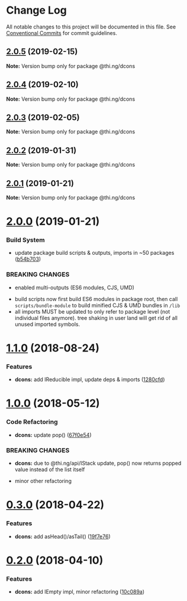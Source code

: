 # Change Log

All notable changes to this project will be documented in this file.
See [Conventional Commits](https://conventionalcommits.org) for commit guidelines.

## [2.0.5](https://github.com/thi-ng/umbrella/compare/@thi.ng/dcons@2.0.4...@thi.ng/dcons@2.0.5) (2019-02-15)

**Note:** Version bump only for package @thi.ng/dcons





## [2.0.4](https://github.com/thi-ng/umbrella/compare/@thi.ng/dcons@2.0.3...@thi.ng/dcons@2.0.4) (2019-02-10)

**Note:** Version bump only for package @thi.ng/dcons





## [2.0.3](https://github.com/thi-ng/umbrella/compare/@thi.ng/dcons@2.0.2...@thi.ng/dcons@2.0.3) (2019-02-05)

**Note:** Version bump only for package @thi.ng/dcons





## [2.0.2](https://github.com/thi-ng/umbrella/compare/@thi.ng/dcons@2.0.1...@thi.ng/dcons@2.0.2) (2019-01-31)

**Note:** Version bump only for package @thi.ng/dcons





## [2.0.1](https://github.com/thi-ng/umbrella/compare/@thi.ng/dcons@2.0.0...@thi.ng/dcons@2.0.1) (2019-01-21)

**Note:** Version bump only for package @thi.ng/dcons





# [2.0.0](https://github.com/thi-ng/umbrella/compare/@thi.ng/dcons@1.1.23...@thi.ng/dcons@2.0.0) (2019-01-21)


### Build System

* update package build scripts & outputs, imports in ~50 packages ([b54b703](https://github.com/thi-ng/umbrella/commit/b54b703))


### BREAKING CHANGES

* enabled multi-outputs (ES6 modules, CJS, UMD)

- build scripts now first build ES6 modules in package root, then call
  `scripts/bundle-module` to build minified CJS & UMD bundles in `/lib`
- all imports MUST be updated to only refer to package level
  (not individual files anymore). tree shaking in user land will get rid of
  all unused imported symbols.


<a name="1.1.0"></a>
# [1.1.0](https://github.com/thi-ng/umbrella/compare/@thi.ng/dcons@1.0.7...@thi.ng/dcons@1.1.0) (2018-08-24)


### Features

* **dcons:** add IReducible impl, update deps & imports ([1280cfd](https://github.com/thi-ng/umbrella/commit/1280cfd))


<a name="1.0.0"></a>
# [1.0.0](https://github.com/thi-ng/umbrella/compare/@thi.ng/dcons@0.3.6...@thi.ng/dcons@1.0.0) (2018-05-12)


### Code Refactoring

* **dcons:** update pop() ([67f0e54](https://github.com/thi-ng/umbrella/commit/67f0e54))


### BREAKING CHANGES

* **dcons:** due to @thi.ng/api/IStack update, pop() now returns
popped value instead of the list itself

- minor other refactoring


<a name="0.3.0"></a>
# [0.3.0](https://github.com/thi-ng/umbrella/compare/@thi.ng/dcons@0.2.0...@thi.ng/dcons@0.3.0) (2018-04-22)


### Features

* **dcons:** add asHead()/asTail() ([19f7e76](https://github.com/thi-ng/umbrella/commit/19f7e76))


<a name="0.2.0"></a>
# [0.2.0](https://github.com/thi-ng/umbrella/compare/@thi.ng/dcons@0.1.19...@thi.ng/dcons@0.2.0) (2018-04-10)


### Features

* **dcons:** add IEmpty impl, minor refactoring ([10c089a](https://github.com/thi-ng/umbrella/commit/10c089a))
